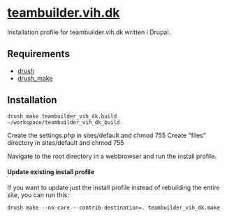 [teambuilder.vih.dk](http://teambuilder.vih.dk)
==

Installation profile for teambuilder.vih.dk written i Drupal.

Requirements
--

* [drush](http://drupal.org/project/drush) 
* [drush_make](http://drupal.org/project/drush_make)

Installation
--

    drush make teambuilder_vih_dk.build ~/workspace/teambuilder_vih_dk_build
    
Create the settings.php in sites/default and chmod 755
Create "files" directory in sites/default and chmod 755

Navigate to the root directory in a webbrowser and run the install profile.

#### Update existing install profile ####

If you want to update just the install profile instead of rebuilding the
entire site, you can run this:

    drush make --no-core --contrib-destination=. teambuilder_vih_dk.make